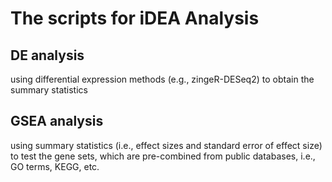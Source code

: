 # The scripts for iDEA Analysis

## DE analysis
using differential expression methods (e.g., zingeR-DESeq2) to obtain the summary statistics
## GSEA analysis
using summary statistics (i.e., effect sizes and standard error of effect size) to test the gene sets, which are pre-combined from public databases, i.e., GO terms, KEGG, etc.
